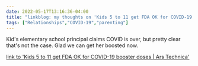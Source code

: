 ---date: 2022-05-17T13:16:36-04:00title: "linkblog: my thoughts on 'Kids 5 to 11 get FDA OK for COVID-19 booster doses | Ars Technica'"tags: ["Relationships","COVID-19","parenting"]---Kid's elementary school principal claims COVID is over, but pretty clear that's not the case. Glad we can get her boosted now. [link to 'Kids 5 to 11 get FDA OK for COVID-19 booster doses | Ars Technica'](https://arstechnica.com/science/2022/05/fda-greenlights-covid-19-booster-doses-for-kids-5-to-11/)
